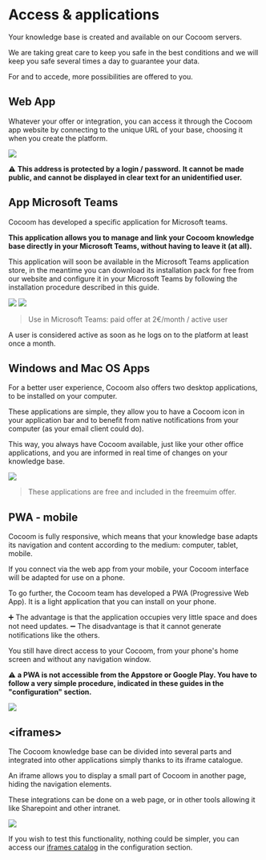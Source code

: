 # Access & applications

Your knowledge base is created and available on our Cocoom servers.

We are taking great care to keep you safe in the best conditions and we will keep you safe several times a day to guarantee your data.

For and to accede, more possibilities are offered to you.


## Web App

Whatever your offer or integration, you can access it through the Cocoom app website by connecting to the unique URL of your base, choosing it when you create the platform.


![](https://paper-attachments.dropbox.com/s_EC7EE8CC1B7BC02ADF64672D215BCF479354612A75D3B0231C10CC0F77CB116D_1589108867693_Plan+de+travail+48cocoom-guides-2.png)


⚠️ **This address is protected by a login / password.**
**It cannot be made public, and cannot be displayed in clear text for an unidentified user.**


## App Microsoft Teams

Cocoom has developed a specific application for Microsoft teams.

**This application allows you to manage and link your Cocoom knowledge base directly in your Microsoft Teams, without having to leave it (at all).**

This application will soon be available in the Microsoft Teams application store, in the meantime you can download its installation pack for free from our website and configure it in your Microsoft Teams by following the installation procedure described in this guide.


![](https://paper-attachments.dropbox.com/s_EC7EE8CC1B7BC02ADF64672D215BCF479354612A75D3B0231C10CC0F77CB116D_1589108934405_Plan+de+travail+50cocoom-guides-2.png)
![](https://paper-attachments.dropbox.com/s_EC7EE8CC1B7BC02ADF64672D215BCF479354612A75D3B0231C10CC0F77CB116D_1589108934422_Plan+de+travail+49cocoom-guides-2.png)



> Use in Microsoft Teams: paid offer at 2€/month / active user

A user is considered active as soon as he logs on to the platform at least once a month.


## Windows and Mac OS Apps

For a better user experience, Cocoom also offers two desktop applications, to be installed on your computer.

These applications are simple, they allow you to have a Cocoom icon in your application bar and to benefit from native notifications from your computer (as your email client could do).

This way, you always have Cocoom available, just like your other office applications, and you are informed in real time of changes on your knowledge base.


![](https://paper-attachments.dropbox.com/s_EC7EE8CC1B7BC02ADF64672D215BCF479354612A75D3B0231C10CC0F77CB116D_1589109008967_Plan+de+travail+39demo-tour-cocoom.jpg)

> These applications are free and included in the freemuim offer.



## PWA - mobile

Cocoom is fully responsive, which means that your knowledge base adapts its navigation and content according to the medium: computer, tablet, mobile.

If you connect via the web app from your mobile, your Cocoom interface will be adapted for use on a phone.

To go further, the Cocoom team has developed a PWA (Progressive Web App). It is a light application that you can install on your phone.

➕ The advantage is that the application occupies very little space and does not need updates.
➖ The disadvantage is that it cannot generate notifications like the others.

You still have direct access to your Cocoom, from your phone's home screen and without any navigation window.

⚠️ **a PWA is not accessible from the Appstore or Google Play. You have to follow a very simple procedure, indicated in these guides in the "configuration" section.**


![](https://paper-attachments.dropbox.com/s_EC7EE8CC1B7BC02ADF64672D215BCF479354612A75D3B0231C10CC0F77CB116D_1589109067439_Plan+de+travail+51cocoom-guides-2.png)




## &lt;iframes&gt;

The Cocoom knowledge base can be divided into several parts and integrated into other applications simply thanks to its iframe catalogue.

An iframe allows you to display a small part of Cocoom in another page, hiding the navigation elements.

These integrations can be done on a web page, or in other tools allowing it like Sharepoint and other intranet.


![](https://paper-attachments.dropbox.com/s_EC7EE8CC1B7BC02ADF64672D215BCF479354612A75D3B0231C10CC0F77CB116D_1589109107791_Capture-decran-2019-05-23-a-09.16.19.png)


If you wish to test this functionality, nothing could be simpler, you can access our [iframes catalog](/getting-started/iframe.html#list-of-iframes-urls-available) in the configuration section.

